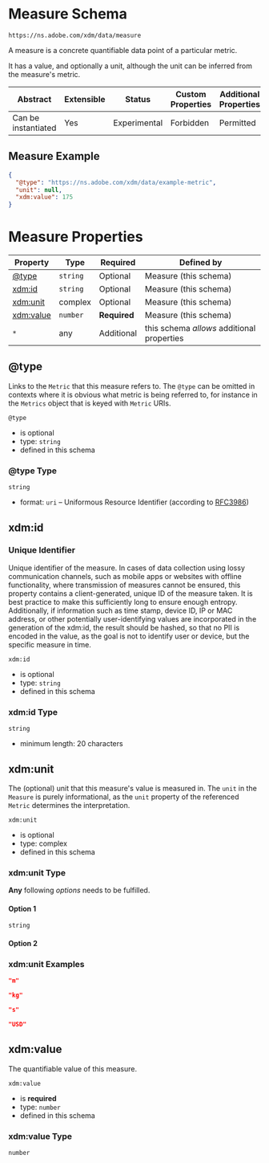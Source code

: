 
# Measure Schema

```
https://ns.adobe.com/xdm/data/measure
```

A measure is a concrete quantifiable data point of a particular metric.

It has a value, and optionally a unit, although the unit can be inferred from the measure&#39;s metric.


| Abstract | Extensible | Status | Custom Properties | Additional Properties | Defined In |
|----------|------------|--------|-------------------|-----------------------|------------|
| Can be instantiated | Yes | Experimental | Forbidden | Permitted | [data/measure.schema.json](data/measure.schema.json) |

## Measure Example
```json
{
  "@type": "https://ns.adobe.com/xdm/data/example-metric",
  "unit": null,
  "xdm:value": 175
}
```

# Measure Properties

| Property | Type | Required | Defined by |
|----------|------|----------|------------|
| [@type](#@type) | `string` | Optional | Measure (this schema) |
| [xdm:id](#xdmid) | `string` | Optional | Measure (this schema) |
| [xdm:unit](#xdmunit) | complex | Optional | Measure (this schema) |
| [xdm:value](#xdmvalue) | `number` | **Required** | Measure (this schema) |
| `*` | any | Additional | this schema *allows* additional properties |

## @type

Links to the `Metric` that this measure refers to. The `@type` can be omitted in contexts where it is obvious what metric is being referred to, for instance in the `Metrics` object that is keyed with `Metric` URIs.

`@type`
* is optional
* type: `string`
* defined in this schema

### @type Type


`string`
* format: `uri` – Uniformous Resource Identifier (according to [RFC3986](http://tools.ietf.org/html/rfc3986))






## xdm:id
### Unique Identifier

Unique identifier of the measure. In cases of data collection using lossy communication channels, such as mobile apps or websites with offline functionality, where transmission of measures cannot be ensured, this property contains a client-generated, unique ID of the measure taken. It is best practice to make this sufficiently long to ensure enough entropy. Additionally, if information such as time stamp, device ID, IP or MAC address, or other potentially user-identifying values are incorporated in the generation of the xdm:id, the result should be hashed, so that no PII is encoded in the value, as the goal is not to identify user or device, but the specific measure in time.

`xdm:id`
* is optional
* type: `string`
* defined in this schema

### xdm:id Type


`string`
* minimum length: 20 characters





## xdm:unit

The (optional) unit that this measure&#39;s value is measured in. The `unit` in the `Measure` is purely informational, as the `unit` property of the referenced `Metric` determines the interpretation.

`xdm:unit`
* is optional
* type: complex
* defined in this schema

### xdm:unit Type


**Any** following *options* needs to be fulfilled.


#### Option 1


`string`



#### Option 2






### xdm:unit Examples

```json
"m"
```

```json
"kg"
```

```json
"s"
```

```json
"USD"
```



## xdm:value

The quantifiable value of this measure.

`xdm:value`
* is **required**
* type: `number`
* defined in this schema

### xdm:value Type


`number`





